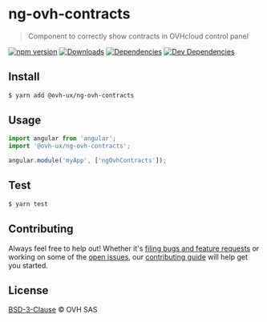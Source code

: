 # ng-ovh-contracts

> Component to correctly show contracts in OVHcloud control panel

[![npm version](https://badgen.net/npm/v/@ovh-ux/ng-ovh-contracts)](https://www.npmjs.com/package/@ovh-ux/ng-ovh-contracts) [![Downloads](https://badgen.net/npm/dt/@ovh-ux/ng-ovh-contracts)](https://npmjs.com/package/@ovh-ux/ng-ovh-contracts) [![Dependencies](https://badgen.net/david/dep/ovh/manager/packages/components/ng-ovh-contracts)](https://npmjs.com/package/@ovh-ux/ng-ovh-contracts?activeTab=dependencies) [![Dev Dependencies](https://badgen.net/david/dev/ovh/manager/packages/components/ng-ovh-contracts)](https://npmjs.com/package/@ovh-ux/ng-ovh-contracts?activeTab=dependencies)

## Install

```sh
$ yarn add @ovh-ux/ng-ovh-contracts
```

## Usage

```js
import angular from 'angular';
import '@ovh-ux/ng-ovh-contracts';

angular.module('myApp', ['ngOvhContracts']);
```

## Test

```sh
$ yarn test
```

## Contributing

Always feel free to help out! Whether it's [filing bugs and feature requests](https://github.com/ovh/manager/issues/new) or working on some of the [open issues](https://github.com/ovh/manager/issues), our [contributing guide](https://github.com/ovh/manager/blob/master/CONTRIBUTING.md) will help get you started.

## License

[BSD-3-Clause](LICENSE) © OVH SAS
